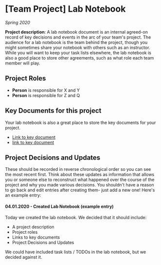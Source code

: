 # [Team Project] Lab Notebook
*Spring 2020*

**Project description**: A lab notebook document is an internal agreed-on record of key decisions and events in the arc of your team's project. The audience for a lab notebook is the team behind the project, though you might sometimes share your notebook with others such as an instructor. While you will want to keep your task lists elsewhere, the lab notebook is also a good place to store other agreements, such as what role each team member will play. 

## Project Roles
* **Person** is responsible for X and Y
* **Person** is responsible for Z and Q

## Key Documents for this project
Your lab notebook is also a great place to store the key documents for your project.
* [Link to key document]()
* [link to key document]()

## Project Decisions and Updates
These should be recorded in reverse chronological order so you can see the most recent first. Think about these updates as information that allows you or someone else to reconstruct what happened over the course of the project and why you made various decisions. You shouldn't have a reason to go back and edit entries after creating them- just add a new one! Here's an example entry:

#### 04.01.2020 - Created Lab Notebook (example entry)
Today we created the lab notebook. We decided that it should include:
* A project description
* Project roles
* Links to key documents
* Project Decisions and Updates

We could have included task lists / TODOs in the lab notebook, but we decided against it.
